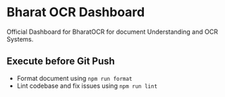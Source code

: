 # Bharat OCR Dashboard

Official Dashboard for BharatOCR for document Understanding and OCR Systems.

## Execute before Git Push

- Format document using `npm run format`
- Lint codebase and fix issues using `npm run lint`
